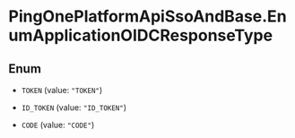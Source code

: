 # PingOnePlatformApiSsoAndBase.EnumApplicationOIDCResponseType

## Enum


* `TOKEN` (value: `"TOKEN"`)

* `ID_TOKEN` (value: `"ID_TOKEN"`)

* `CODE` (value: `"CODE"`)


